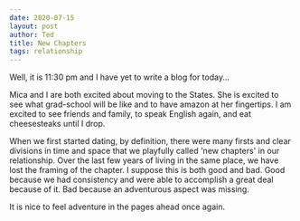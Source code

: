 ```yaml
---
date: 2020-07-15
layout: post
author: Ted
title: New Chapters
tags: relationship
---
```

Well, it is 11:30 pm and I have yet to write a blog for today...

Mica and I are both excited about moving to the States. She is excited to see what grad-school will be like and to have amazon at her fingertips. I am excited to see friends and family, to speak English again, and eat cheesesteaks until I drop.

When we first started dating, by definition, there were many firsts and clear divisions in time and space that we playfully called 'new chapters' in our relationship. Over the last few years of living in the same place, we have lost the framing of the chapter. I suppose this is both good and bad. Good because we had consistency and were able to accomplish a great deal because of it. Bad because an adventurous aspect was missing.

It is nice to feel adventure in the pages ahead once again.
